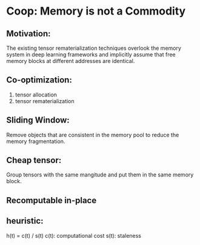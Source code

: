 # Coop: Memory is not a Commodity

## Motivation: 
The existing tensor rematerialization techniques overlook the memory system in deep learning frameworks and implicitly assume that free memory blocks at different addresses are identical.

## Co-optimization: 
1. tensor allocation
2. tensor rematerialization

## Sliding Window: 
Remove objects that are consistent in the memory pool to reduce the memory fragmentation.

## Cheap tensor: 
Group tensors with the same mangitude and put them in the same memory block.

## Recomputable in-place

## heuristic: 

h(t) = c(t) / s(t) 
c(t): computational cost
s(t): staleness